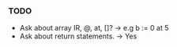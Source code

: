 ### TODO

* Ask about array IR, @, at, []? 
    -> e.g b := 0 at 5
* Ask about return statements. 
    -> Yes
